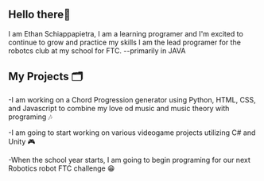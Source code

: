 ## Hello there👋

I am Ethan Schiappapietra, I am a learning programer and I'm excited to continue to grow and practice my skills
I am the lead programer for the robotcs club at my school for FTC. --primarily in JAVA

## My Projects 🗂
   -I am working on a Chord Progression generator using Python, HTML, CSS, and Javascript to combine my love od music and music theory with programing 🎶

   -I am going to start working on various videogame projects utilizing C# and Unity 🎮

   -When the school year starts, I am going to begin programing for our next Robotics robot FTC challenge 😁
